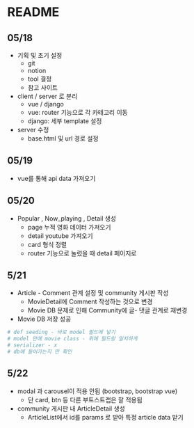 # README



## 05/18 

- 기획 및 초기 설정
  - git 
  - notion 
  - tool 결정 
  - 참고 사이트 
- client / server 로 분리 
  - vue / django 
  - vue: router 기능으로 각 카테고리 이동 
  - django: 세부 template 설정 
- server 수정 
  - base.html 및 url 경로 설정



## 05/19

- vue를 통해 api data 가져오기 



## 05/20

- Popular , Now_playing , Detail 생성 
  - page 누적 영화 데이터 가져오기 
  - detail youtube 가져오기 
  - card 형식 정렬 
  - router 기능으로 눌렀을 때 detail 페이지로 



## 5/21

- Article - Comment 관계 설정 및 community 게시판 작성 
  - MovieDetail에 Comment 작성하는 것으로 변경 
  - Movie DB 문제로 인해 Community에 글- 댓글 관계로 재변경 
- Movie DB 저장 성공 

```python
# def seeding - 바로 model 필드에 넣기
# model 안에 movie class - 위에 필드랑 일치하게
# serializer - x
# db에 들어가는지 만 확인
```



## 5/22

- modal 과 carousel이 적용 안됨 (bootstrap, bootstrap vue)
  - 단 card, btn 등 다른 부트스트랩은 잘 적용됨 
- community 게시판 내 ArticleDetail 생성 
  - ArticleList에서 id를 params 로 받아 특정 article data 받기 

